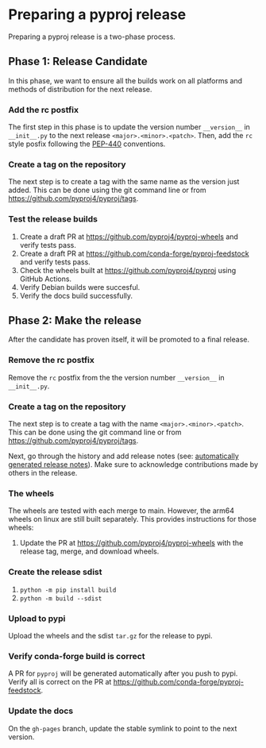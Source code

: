 # Preparing a pyproj release

Preparing a pyproj release is a two-phase process.

## Phase 1: Release Candidate

In this phase, we want to ensure all the builds work on all platforms and methods
of distribution for the next release.

### Add the rc postfix

The first step in this phase is to update the version number `__version__` in `__init__.py`
to the next release `<major>.<minor>.<patch>`. Then, add the `rc` style posfix following the [PEP-440](https://www.python.org/dev/peps/pep-0440/#pre-releases) conventions.

### Create a tag on the repository

The next step is to create a tag with the same name as the version just added. This can be done using the git command line or from https://github.com/pyproj4/pyproj/tags.

### Test the release builds

1. Create a draft PR at https://github.com/pyproj4/pyproj-wheels and verify tests pass.
2. Create a draft PR at https://github.com/conda-forge/pyproj-feedstock and verify tests pass.
3. Check the wheels built at https://github.com/pyproj4/pyproj using GitHub Actions.
4. Verify Debian builds were succesful.
5. Verify the docs build successfully.

## Phase 2: Make the release

After the candidate has proven itself, it will be promoted to a final release.

### Remove the rc postfix

Remove the `rc` postfix from the the version number `__version__` in `__init__.py`.

### Create a tag on the repository

The next step is to create a tag with the name `<major>.<minor>.<patch>`. This can be done using the git command line or from https://github.com/pyproj4/pyproj/tags.

Next, go through the history and add release notes (see: [automatically generated release notes](https://docs.github.com/en/repositories/releasing-projects-on-github/automatically-generated-release-notes)). Make sure to acknowledge contributions made by others in the release.

### The wheels

The wheels are tested with each merge to main. However, the arm64 wheels on linux are still
built separately. This provides instructions for those wheels:

1. Update the PR at https://github.com/pyproj4/pyproj-wheels with the release tag, merge, and download wheels.

### Create the release sdist

1. `python -m pip install build`
2. `python -m build --sdist`

### Upload to pypi

Upload the wheels and the sdist `tar.gz` for the release to pypi.

### Verify conda-forge build is correct

A PR for `pyproj` will be generated automatically after you push to pypi.
Verify all is correct on the PR at https://github.com/conda-forge/pyproj-feedstock.

### Update the docs

On the `gh-pages` branch, update the stable symlink to point to the next version.
